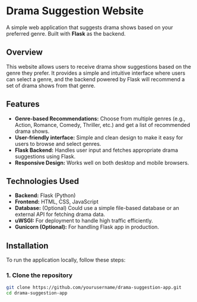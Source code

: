 # Drama Suggestion Website

A simple web application that suggests drama shows based on your preferred genre. Built with **Flask** as the backend.

## Overview

This website allows users to receive drama show suggestions based on the genre they prefer. It provides a simple and intuitive interface where users can select a genre, and the backend powered by Flask will recommend a set of drama shows from that genre.

## Features

- **Genre-based Recommendations:** Choose from multiple genres (e.g., Action, Romance, Comedy, Thriller, etc.) and get a list of recommended drama shows.
- **User-friendly interface:** Simple and clean design to make it easy for users to browse and select genres.
- **Flask Backend:** Handles user input and fetches appropriate drama suggestions using Flask.
- **Responsive Design:** Works well on both desktop and mobile browsers.

## Technologies Used

- **Backend:** Flask (Python)
- **Frontend:** HTML, CSS, JavaScript
- **Database:** (Optional) Could use a simple file-based database or an external API for fetching drama data.
- **uWSGI:** For deployment to handle high traffic efficiently.
- **Gunicorn (Optional):** For handling Flask app in production.
  
## Installation

To run the application locally, follow these steps:

### 1. Clone the repository

```bash
git clone https://github.com/yourusername/drama-suggestion-app.git
cd drama-suggestion-app
